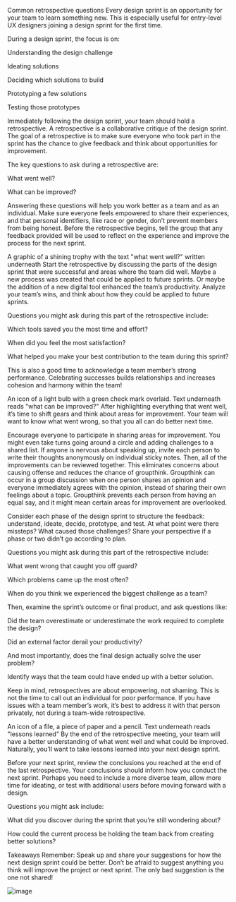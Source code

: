 Common retrospective questions
Every design sprint is an opportunity for your team to learn something new. This is especially useful for entry-level UX designers joining a design sprint for the first time. 

During a design sprint, the focus is on: 

Understanding the design challenge 

Ideating solutions 

Deciding which solutions to build 

Prototyping a few solutions 

Testing those prototypes

Immediately following the design sprint, your team should hold a retrospective. A retrospective is a collaborative critique of the design sprint. The goal of a retrospective is to make sure everyone who took part in the sprint has the chance to give feedback and think about opportunities for improvement. 

The key questions to ask during a retrospective are: 

What went well? 

What can be improved? 

Answering these questions will help you work better as a team and as an individual. Make sure everyone feels empowered to share their experiences, and that personal identifiers, like race or gender, don’t prevent members from being honest. Before the retrospective begins, tell the group that any feedback provided will be used to reflect on the experience and improve the process for the next sprint. 

A graphic of a shining trophy with the text "what went well?" written underneath
Start the retrospective by discussing the parts of the design sprint that were successful and areas where the team did well. Maybe a new process was created that could be applied to future sprints. Or maybe the addition of a new digital tool enhanced the team’s productivity. Analyze your team’s wins, and think about how they could be applied to future sprints.

Questions you might ask during this part of the retrospective include:

Which tools saved you the most time and effort?

When did you feel the most satisfaction?

What helped you make your best contribution to the team during this sprint?

This is also a good time to acknowledge a team member’s strong performance. Celebrating successes builds relationships and increases cohesion and harmony within the team!

An icon of a light bulb with a green check mark overlaid. Text underneath reads "what can be improved?"
After highlighting everything that went well, it’s time to shift gears and think about areas for improvement. Your team will want to know what went wrong, so that you all can do better next time. 

Encourage everyone to participate in sharing areas for improvement. You might even take turns going around a circle and adding challenges to a shared list. If anyone is nervous about speaking up, invite each person to write their thoughts anonymously on individual sticky notes. Then, all of the improvements can be reviewed together. This eliminates concerns about causing offense and reduces the chance of groupthink. Groupthink can occur in a group discussion when one person shares an opinion and everyone immediately agrees with the opinion, instead of sharing their own feelings about a topic. Groupthink prevents each person from having an equal say, and it might mean certain areas for improvement are overlooked.

Consider each phase of the design sprint to structure the feedback: understand, ideate, decide, prototype, and test. At what point were there missteps? What caused those challenges? Share your perspective if a phase or two didn’t go according to plan. 

Questions you might ask during this part of the retrospective include:

What went wrong that caught you off guard?

Which problems came up the most often?

When do you think we experienced the biggest challenge as a team?

Then, examine the sprint’s outcome or final product, and ask questions like: 

Did the team overestimate or underestimate the work required to complete the design? 

Did an external factor derail your productivity? 

And most importantly, does the final design actually solve the user problem? 

Identify ways that the team could have ended up with a better solution. 

Keep in mind, retrospectives are about empowering, not shaming. This is not the time to call out an individual for poor performance. If you have issues with a team member’s work, it’s best to address it with that person privately, not during a team-wide retrospective.

An icon of a file, a piece of paper and a pencil. Text underneath reads "lessons learned"
By the end of the retrospective meeting, your team will have a better understanding of what went well and what could be improved. Naturally, you’ll want to take lessons learned into your next design sprint. 

Before your next sprint, review the conclusions you reached at the end of the last retrospective. Your conclusions should inform how you conduct the next sprint. Perhaps you need to include a more diverse team, allow more time for ideating, or test with additional users before moving forward with a design.

Questions you might ask include:

What did you discover during the sprint that you’re still wondering about?

How could the current process be holding the team back from creating better solutions?

Takeaways
Remember: Speak up and share your suggestions for how the next design sprint could be better. Don’t be afraid to suggest anything you think will improve the project or next sprint. The only bad suggestion is the one not shared!

![image](https://user-images.githubusercontent.com/74020237/146656646-e2c9e464-1f2f-4481-8890-0b02c3631939.png)
